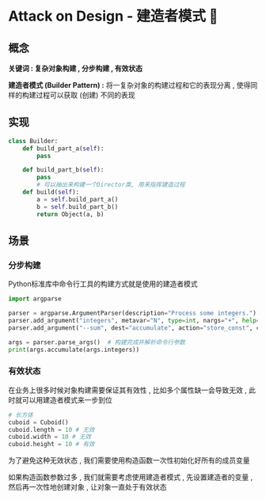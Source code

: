 # Attack on Design - 建造者模式 🪼

## 概念

**关键词 : 复杂对象构建 , 分步构建 , 有效状态**

**建造者模式 (Builder Pattern) :** 将一复杂对象的构建过程和它的表现分离 , 使得同样的构建过程可以获取 (创建) 不同的表现

## 实现

```python
class Builder:
    def build_part_a(self):
        pass

    def build_part_b(self):
        pass
		# 可以抽出来构建一个Director类, 用来指挥建造过程
    def build(self):
        a = self.build_part_a()
        b = self.build_part_b()
        return Object(a, b)
```

## 场景

###  分步构建

Python标准库中命令行工具的构建方式就是使用的建造者模式

```python
import argparse

parser = argparse.ArgumentParser(description="Process some integers.")  # 创建解析器
parser.add_argument("integers", metavar="N", type=int, nargs="+", help="an integer for the accumulator")  # 添加参数
parser.add_argument("--sum", dest="accumulate", action="store_const", const=sum, default=max, help="sum the integers (default: find the max)")

args = parser.parse_args()  # 构建完成并解析命令行参数
print(args.accumulate(args.integers))
```

### 有效状态

在业务上很多时候对象构建需要保证其有效性 , 比如多个属性缺一会导致无效 , 此时就可以用建造者模式来一步到位

```python
# 长方体
cuboid = Cuboid()
cuboid.length = 10 # 无效
cuboid.width = 10 # 无效
cuboid.height = 10 # 有效
```

为了避免这种无效状态 , 我们需要使用构造函数一次性初始化好所有的成员变量

如果构造函数参数过多 , 我们就需要考虑使用建造者模式 , 先设置建造者的变量 , 然后再一次性地创建对象 , 让对象一直处于有效状态

